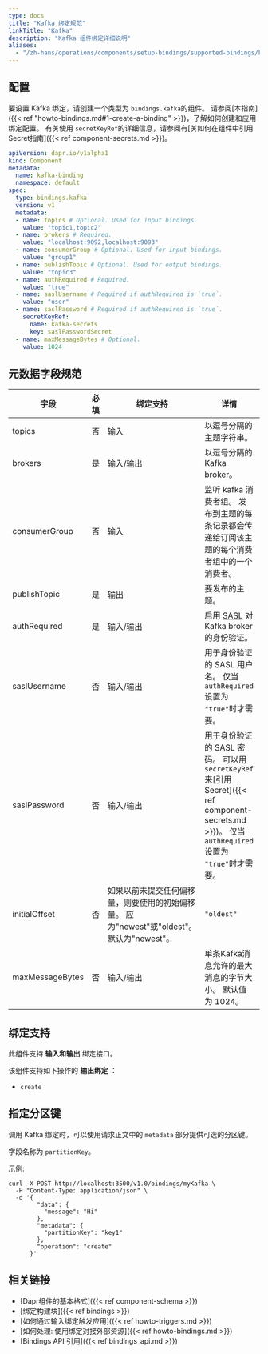 ```yaml
---
type: docs
title: "Kafka 绑定规范"
linkTitle: "Kafka"
description: "Kafka 组件绑定详细说明"
aliases:
  - "/zh-hans/operations/components/setup-bindings/supported-bindings/kafka/"
---
```


## 配置

要设置 Kafka 绑定，请创建一个类型为 `bindings.kafka`的组件。 请参阅[本指南]({{< ref "howto-bindings.md#1-create-a-binding" >}})，了解如何创建和应用绑定配置。 有关使用 `secretKeyRef`的详细信息，请参阅有[关如何在组件中引用Secret指南]({{< ref component-secrets.md >}})。

```yaml
apiVersion: dapr.io/v1alpha1
kind: Component
metadata:
  name: kafka-binding
  namespace: default
spec:
  type: bindings.kafka
  version: v1
  metadata:
  - name: topics # Optional. Used for input bindings.
    value: "topic1,topic2"
  - name: brokers # Required.
    value: "localhost:9092,localhost:9093"
  - name: consumerGroup # Optional. Used for input bindings.
    value: "group1"
  - name: publishTopic # Optional. Used for output bindings.
    value: "topic3"
  - name: authRequired # Required.
    value: "true"
  - name: saslUsername # Required if authRequired is `true`.
    value: "user"
  - name: saslPassword # Required if authRequired is `true`.
    secretKeyRef:
      name: kafka-secrets
      key: saslPasswordSecret
  - name: maxMessageBytes # Optional.
    value: 1024
```

## 元数据字段规范

| 字段              | 必填 | 绑定支持                                                       | 详情                                                                                                                    | 示例                                                         |
| --------------- |:--:| ---------------------------------------------------------- | --------------------------------------------------------------------------------------------------------------------- | ---------------------------------------------------------- |
| topics          | 否  | 输入                                                         | 以逗号分隔的主题字符串。                                                                                                          | `"mytopic1,topic2"`                                        |
| brokers         | 是  | 输入/输出                                                      | 以逗号分隔的 Kafka broker。                                                                                                  | `"localhost:9092,dapr-kafka.myapp.svc.cluster.local:9093"` |
| consumerGroup   | 否  | 输入                                                         | 监听 kafka 消费者组。 发布到主题的每条记录都会传递给订阅该主题的每个消费者组中的一个消费者。                                                                    | `"group1"`                                                 |
| publishTopic    | 是  | 输出                                                         | 要发布的主题。                                                                                                               | `"mytopic"`                                                |
| authRequired    | 是  | 输入/输出                                                      | 启用 [SASL](https://en.wikipedia.org/wiki/Simple_Authentication_and_Security_Layer) 对 Kafka broker 的身份验证。               | `"true"`, `"false"`                                        |
| saslUsername    | 否  | 输入/输出                                                      | 用于身份验证的 SASL 用户名。 仅当 `authRequired` 设置为 `"true"`时才需要。                                                                 | `"adminuser"`                                              |
| saslPassword    | 否  | 输入/输出                                                      | 用于身份验证的 SASL 密码。 可以用`secretKeyRef`来[引用 Secret]({{< ref component-secrets.md >}})。 仅当 `authRequired` 设置为 `"true"`时才需要。 | `""`, `"KeFg23!"`                                          |
| initialOffset   | 否  | 如果以前未提交任何偏移量，则要使用的初始偏移量。 应为"newest"或"oldest"。 默认为"newest"。 | `"oldest"`                                                                                                            |                                                            |
| maxMessageBytes | 否  | 输入/输出                                                      | 单条Kafka消息允许的最大消息的字节大小。 默认值为 1024。                                                                                     | `2048`                                                     |

## 绑定支持

此组件支持 **输入和输出** 绑定接口。

该组件支持如下操作的 **输出绑定** ：

- `create`

## 指定分区键

调用 Kafka 绑定时，可以使用请求正文中的 `metadata` 部分提供可选的分区键。

字段名称为 `partitionKey`。

示例:

```shell
curl -X POST http://localhost:3500/v1.0/bindings/myKafka \
  -H "Content-Type: application/json" \
  -d '{
        "data": {
          "message": "Hi"
        },
        "metadata": {
          "partitionKey": "key1"
        },
        "operation": "create"
      }'
```

## 相关链接

- [Dapr组件的基本格式]({{< ref component-schema >}})
- [绑定构建块]({{< ref bindings >}})
- [如何通过输入绑定触发应用]({{< ref howto-triggers.md >}})
- [如何处理: 使用绑定对接外部资源]({{< ref howto-bindings.md >}})
- [Bindings API 引用]({{< ref bindings_api.md >}})
